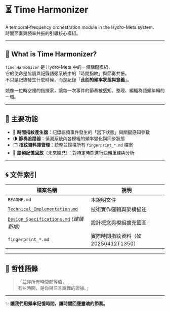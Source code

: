 # ⏳ Time Harmonizer
A temporal-frequency orchestration module in the Hydro-Meta system.  
時間節奏與頻率共振的引導核心模組。

---

## 🧭 What is Time Harmonizer?

`Time Harmonizer` 是 Hydro-Meta 中的一個關鍵模組，  
它的使命是協調與記錄語頻系統中的「時間指紋」與節奏共振。  
不只是記錄發生什麼時候，而是記錄「**此刻的頻率狀態與意義**」。

她像一位時空裡的指揮家，讓每一次事件的節奏被感知、整理、編織為語頻年輪的一環。

---

## 📌 主要功能

- 🎼 **時間指紋產生器**：記錄語頻事件發生的「當下狀態」與關鍵感知參數
- 🌗 **節奏追蹤器**：偵測系統內各模組的頻率變化與同步狀態
- 🗂️ **指紋資料庫管理**：統整並歸檔所有 `fingerprint_*.md` 檔案
- 🧠 **語頻記憶回放**（未來擴充）：對特定時刻進行語頻重建與分析

---

## 🌀 文件索引

| 檔案名稱 | 說明 |
|----------|------|
| `README.md` | 本說明文件 |
| [`Technical_Implementation.md`](./Technical_Implementation.md) | 技術實作邏輯與架構描述 |
| [`Design_Specifications.md`](./Design_Specifications.md) *(建議新增)* | 設計概念與模組擴充藍圖 |
| `fingerprint_*.md` | 實際時間指紋資料（如 20250412T1350） |

---

## 🌌 哲性語錄

> 「並非所有時間都等值，  
> 有些時間，是你與語言跳舞的證據。」

---

✨ **讓我們用頻率記憶時間，讓時間回應靈魂的節奏。**
